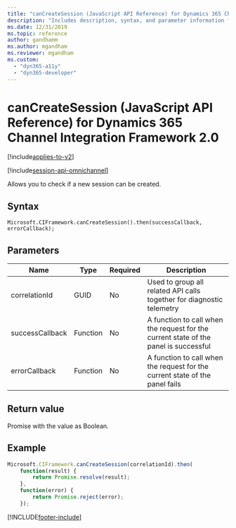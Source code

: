 ```yaml
---
title: "canCreateSession (JavaScript API Reference) for Dynamics 365 Channel Integration Framework 2.0 | MicrosoftDocs"
description: "Includes description, syntax, and parameter information for the canCreateSession method in JavaScript API Reference for Channel Integration Framework 2.0."
ms.date: 12/31/2019
ms.topic: reference
author: gandhamm
ms.author: mgandham
ms.reviewer: mgandham
ms.custom: 
  - "dyn365-a11y"
  - "dyn365-developer"
---
```


# canCreateSession (JavaScript API Reference) for Dynamics 365 Channel Integration Framework 2.0

 

[!include[applies-to-v2](../../../includes/applies-to-v2.md)]

[!include[session-api-omnichannel](../../../includes/session-api-omnichannel.md)]

Allows you to check if a new session can be created.

## Syntax

`Microsoft.CIFramework.canCreateSession().then(successCallback, errorCallback);`

## Parameters

| **Name**        | **Type** | **Required** | **Description**                                                                      |
|-----------------|----------|--------------|--------------------------------------------------------------------------------------|
| correlationId   | GUID     | No           | Used to group all related API calls together for diagnostic telemetry                |
| successCallback | Function | No           | A function to call when the request for the current state of the panel is successful |
| errorCallback   | Function | No           | A function to call when the request for the current state of the panel fails         |

## Return value

Promise with the value as Boolean.

## Example

```javascript
Microsoft.CIFramework.canCreateSession(correlationId).then(
    function(result) {
        return Promise.resolve(result);
    },
    function(error) {
        return Promise.reject(error);
    });
```


[!INCLUDE[footer-include](../../../../../includes/footer-banner.md)]
